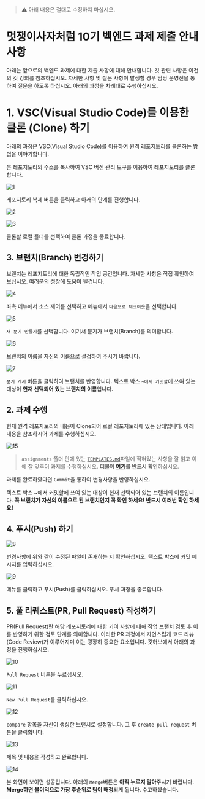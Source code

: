 >
>
> ⚠️ 아래 내용은 절대로 수정하지 마십시오.



# 멋쟁이사자처럼 10기 벡엔드 과제 제출 안내사항



아래는 앞으로의 백엔드 과제에 대한 제출 사항에 대해 안내합니다. 깃 관련 사항은 이전의 깃 강의를 참조하십시오. 자세한 사항 및 질문 사항이 발생할 경우 담당 운영진을 통하여 질문을 하도록 하십시오. 아래의 과정을 차례대로 수행하십시오.



# 1. VSC(Visual Studio Code)를 이용한 클론 (Clone) 하기



아래의 과정은 VSC(Visual Studio Code)를 이용하여 원격 레포지토리를 클론하는 방법을 이야기합니다.



본 레포지토리의 주소를 복사하여 VSC 버전 관리 도구를 이용하여 레포지토리를 클론합니다.



![1](https://raw.githubusercontent.com/Likelion-Inha-10/be-assignments-submit-practice/main/assets/images/1.png)



레포지토리 복제 버튼을 클릭하고 아래의 단계를 진행합니다.



![2](https://raw.githubusercontent.com/Likelion-Inha-10/be-assignments-submit-practice/main/assets/images/2.png)



![3](https://raw.githubusercontent.com/Likelion-Inha-10/be-assignments-submit-practice/main/assets/images/3.png)



클론할 로컬 폴더를 선택하여 클론 과정을 종료합니다.



## 3. 브랜치(Branch) 변경하기



브랜치는 레포지토리에 대한 독립적인 작업 공간입니다. 자세한 사항은 직접 확인하여 보십시오. 여러분의 성장에 도움이 될겁니다.



![4](https://raw.githubusercontent.com/Likelion-Inha-10/be-assignments-submit-practice/main/assets/images/4.png)



 좌측 메뉴에서 소스 제어를 선택하고 메뉴에서 `다음으로 체크아웃`을 선택합니다.



![5](https://raw.githubusercontent.com/Likelion-Inha-10/be-assignments-submit-practice/main/assets/images/5.png)



`새 분기 만들기`를 선택합니다. 여기서 분기가 브랜치(Branch)를 의미합니다.



![6](https://raw.githubusercontent.com/Likelion-Inha-10/be-assignments-submit-practice/main/assets/images/6.png)



브랜치의 이름을 자신의 이름으로 설정하여 주시기 바랍니다.



![7](https://raw.githubusercontent.com/Likelion-Inha-10/be-assignments-submit-practice/main/assets/images/7.png)



`분기 게시` 버튼을 클릭하여 브랜치를 반영합니다. 텍스트 박스 `~에서 커밋할`에 쓰여 있는 대상이 **현재 선택되어 있는 브랜치의 이름**입니다.



## 2. 과제 수행



현재 원격 레포지토리의 내용이 Clone되어 로컬 레포지토리에 있는 상태입니다. 아래 내용을 참조하시어 과제를 수행하십시오.



![15](https://raw.githubusercontent.com/Likelion-Inha-10/be-assignments-submit-practice/main/assets/images/15.png)



> `assignments` 폴더 안에 있는 [`TEMPLATES.md`](https://github.com/Likelion-Inha-10/be-assignments-submit-practice/blob/main/assignments/TEMPLATE.md)파일에 적혀있는 사항을 잘 읽고 이에 잘 맞추어 과제를 수행하십시오. **더불어 [여기](https://www.notion.so/likelioninha/9bd254807acc42d99c2a83b88e83e175)를 반드시 확인**하십시오.



과제를 완료하였다면 `Commit`을 통하여 변경사항을 반영하십시오.

텍스트 박스 ~에서 커밋할에 쓰여 있는 대상이 현재 선택되어 있는 브랜치의 이름입니다. 
**꼭 브랜치가 자신의 이름으로 된 브랜치인지 꼭 확인 하세요! 반드시 여러번 확인 하세요!**



## 4. 푸시(Push) 하기



![8](https://raw.githubusercontent.com/Likelion-Inha-10/be-assignments-submit-practice/main/assets/images/8.png)



변경사항에 위와 같이 수정된 파일이 존재하는 지 확인하십시오. 텍스트 박스에 커밋 메시지를 입력하십시오.



![9](https://raw.githubusercontent.com/Likelion-Inha-10/be-assignments-submit-practice/main/assets/images/9.png)



메뉴를 클릭하고 푸시(Push)를 클릭하십시오. 푸시 과정을 종료합니다.



## 5. 풀 리퀘스트(PR, Pull Request) 작성하기



PR(Pull Request)란 해당 레포지토리에 대한 기여 사항에 대해 작업 브랜치 검토 후 이를 반영하기 위한 검토 단계를 의미합니다. 이러한 PR 과정에서 자연스럽게 코드 리뷰(Code Review)가 이루어지며 이는 굉장히 중요한 요소입니다. 깃허브에서 아래의 과정을 진행하십시오.



![10](https://raw.githubusercontent.com/Likelion-Inha-10/be-assignments-submit-practice/main/assets/images/10.png)



`Pull Request` 버튼을 누르십시오.



![11](https://raw.githubusercontent.com/Likelion-Inha-10/be-assignments-submit-practice/main/assets/images/11.png)



`New Pull Request`를 클릭하십시오.



![12](https://raw.githubusercontent.com/Likelion-Inha-10/be-assignments-submit-practice/main/assets/images/12.png)



`compare` 항목을 자신이 생성한 브랜치로 설정합니다. 그 후 `create pull request` 버튼을 클릭합니다.



![13](https://raw.githubusercontent.com/Likelion-Inha-10/be-assignments-submit-practice/main/assets/images/13.png)



제목 및 내용을 작성하고 완료합니다.



![14](https://raw.githubusercontent.com/Likelion-Inha-10/be-assignments-submit-practice/main/assets/images/14.png)



본 화면이 보이면 성공입니다. 아래의 `Merge`버튼은 **아직 누르지 말아**주시기 바랍니다. **Merge하면 불이익으로 가장 후순위로 팀이 배정**되게 됩니다. 수고하셨습니다.
